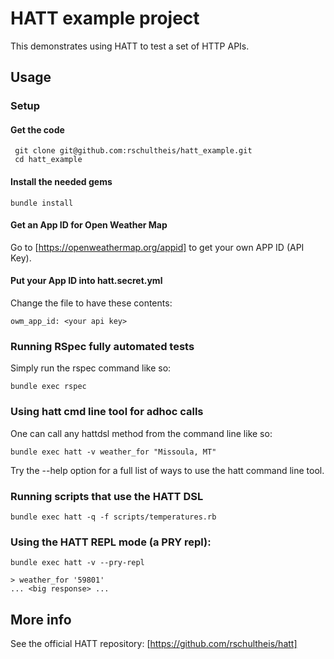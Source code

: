 # HATT example project

This demonstrates using HATT to test a set of HTTP APIs.

## Usage

### Setup

#### Get the code

     git clone git@github.com:rschultheis/hatt_example.git
     cd hatt_example

#### Install the needed gems

    bundle install

#### Get an App ID for Open Weather Map

Go to [https://openweathermap.org/appid] to get your own APP ID (API Key).

#### Put your App ID into hatt.secret.yml

Change the file to have these contents:

    owm_app_id: <your api key>

### Running RSpec fully automated tests

Simply run the rspec command like so:

    bundle exec rspec

### Using hatt cmd line tool for adhoc calls

One can call any hattdsl method from the command line like so:

    bundle exec hatt -v weather_for "Missoula, MT"

Try the --help option for a full list of ways to use the hatt command line tool.

### Running scripts that use the HATT DSL

    bundle exec hatt -q -f scripts/temperatures.rb

### Using the HATT REPL mode (a PRY repl):

    bundle exec hatt -v --pry-repl

    > weather_for '59801'
    ... <big response> ...

## More info

See the official HATT repository: [https://github.com/rschultheis/hatt]
